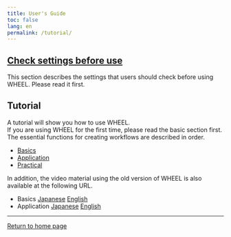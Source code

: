 ```yaml
---
title: User's Guide
toc: false
lang: en
permalink: /tutorial/
---
```


## [Check settings before use](preparation_for_use/)
This section describes the settings that users should check before using WHEEL. Please read it first.

## Tutorial
A tutorial will show you how to use WHEEL.  
If you are using WHEEL for the first time, please read the basic section first. The essential functions for creating workflows are described in order.
 * [Basics](1_basic_tutorial/)
 * [Application](2_advanced_tutorial/)
 * [Practical](3_application_tutorial/)

In addition, the video material using the old version of WHEEL is also available at the following URL.  
 * Basics [Japanese](https://youtu.be/1sh_XA6o7Zw) [English](https://youtu.be/10FP6lnVISk)  
 * Application [Japanese](https://youtu.be/1c-88BGdhPM) [English](https://youtu.be/XR-zGcDhR50)



--------
[Return to home page]({{site.baseurl}}/)
